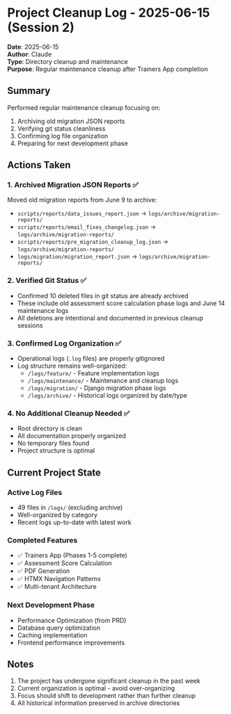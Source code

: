 # Project Cleanup Log - 2025-06-15 (Session 2)

**Date**: 2025-06-15  
**Author**: Claude  
**Type**: Directory cleanup and maintenance  
**Purpose**: Regular maintenance cleanup after Trainers App completion

## Summary

Performed regular maintenance cleanup focusing on:
1. Archiving old migration JSON reports
2. Verifying git status cleanliness
3. Confirming log file organization
4. Preparing for next development phase

## Actions Taken

### 1. Archived Migration JSON Reports ✅
Moved old migration reports from June 9 to archive:
- `scripts/reports/data_issues_report.json` → `logs/archive/migration-reports/`
- `scripts/reports/email_fixes_changelog.json` → `logs/archive/migration-reports/`
- `scripts/reports/pre_migration_cleanup_log.json` → `logs/archive/migration-reports/`
- `logs/migration/migration_report.json` → `logs/archive/migration-reports/`

### 2. Verified Git Status ✅
- Confirmed 10 deleted files in git status are already archived
- These include old assessment score calculation phase logs and June 14 maintenance logs
- All deletions are intentional and documented in previous cleanup sessions

### 3. Confirmed Log Organization ✅
- Operational logs (`.log` files) are properly gitignored
- Log structure remains well-organized:
  - `/logs/feature/` - Feature implementation logs
  - `/logs/maintenance/` - Maintenance and cleanup logs
  - `/logs/migration/` - Django migration phase logs
  - `/logs/archive/` - Historical logs organized by date/type

### 4. No Additional Cleanup Needed ✅
- Root directory is clean
- All documentation properly organized
- No temporary files found
- Project structure is optimal

## Current Project State

### Active Log Files
- 49 files in `/logs/` (excluding archive)
- Well-organized by category
- Recent logs up-to-date with latest work

### Completed Features
- ✅ Trainers App (Phases 1-5 complete)
- ✅ Assessment Score Calculation
- ✅ PDF Generation
- ✅ HTMX Navigation Patterns
- ✅ Multi-tenant Architecture

### Next Development Phase
- Performance Optimization (from PRD)
- Database query optimization
- Caching implementation
- Frontend performance improvements

## Notes

1. The project has undergone significant cleanup in the past week
2. Current organization is optimal - avoid over-organizing
3. Focus should shift to development rather than further cleanup
4. All historical information preserved in archive directories